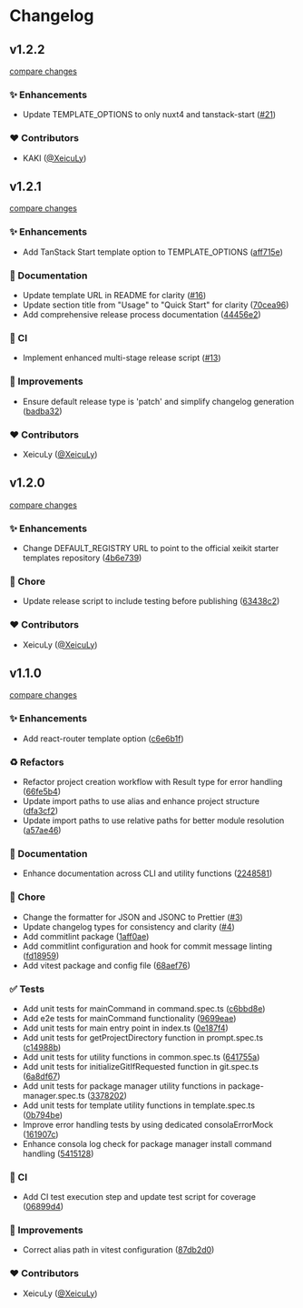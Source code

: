 # Changelog


## v1.2.2

[compare changes](https://github.com/xeikit/create-xeikit-app/compare/v1.2.1...v1.2.2)

### ✨ Enhancements

- Update TEMPLATE_OPTIONS to only nuxt4 and tanstack-start ([#21](https://github.com/xeikit/create-xeikit-app/pull/21))

### ❤️ Contributors

- KAKI ([@XeicuLy](https://github.com/XeicuLy))

## v1.2.1

[compare changes](https://github.com/xeikit/create-xeikit-app/compare/v1.2.0...v1.2.1)

### ✨ Enhancements

- Add TanStack Start template option to TEMPLATE_OPTIONS ([aff715e](https://github.com/xeikit/create-xeikit-app/commit/aff715e))

### 📝 Documentation

- Update template URL in README for clarity ([#16](https://github.com/xeikit/create-xeikit-app/pull/16))
- Update section title from "Usage" to "Quick Start" for clarity ([70cea96](https://github.com/xeikit/create-xeikit-app/commit/70cea96))
- Add comprehensive release process documentation ([44456e2](https://github.com/xeikit/create-xeikit-app/commit/44456e2))

### 🤖 CI

- Implement enhanced multi-stage release script ([#13](https://github.com/xeikit/create-xeikit-app/pull/13))

### 🎨 Improvements

- Ensure default release type is 'patch' and simplify changelog generation ([badba32](https://github.com/xeikit/create-xeikit-app/commit/badba32))

### ❤️ Contributors

- XeicuLy ([@XeicuLy](https://github.com/XeicuLy))

## v1.2.0

[compare changes](https://github.com/xeikit/create-xeikit-app/compare/v1.1.0...v1.2.0)

### ✨ Enhancements

- Change DEFAULT_REGISTRY URL to point to the official xeikit starter templates repository ([4b6e739](https://github.com/xeikit/create-xeikit-app/commit/4b6e739))

### 🔧 Chore

- Update release script to include testing before publishing ([63438c2](https://github.com/xeikit/create-xeikit-app/commit/63438c2))

### ❤️ Contributors

- XeicuLy ([@XeicuLy](https://github.com/XeicuLy))

## v1.1.0

[compare changes](https://github.com/xeikit/create-xeikit-app/compare/v1.0.0...v1.1.0)

### ✨ Enhancements

- Add react-router template option ([c6e6b1f](https://github.com/xeikit/create-xeikit-app/commit/c6e6b1f))

### ♻️ Refactors

- Refactor project creation workflow with Result type for error handling ([66fe5b4](https://github.com/xeikit/create-xeikit-app/commit/66fe5b4))
- Update import paths to use alias and enhance project structure ([dfa3cf2](https://github.com/xeikit/create-xeikit-app/commit/dfa3cf2))
- Update import paths to use relative paths for better module resolution ([a57ae46](https://github.com/xeikit/create-xeikit-app/commit/a57ae46))

### 📝 Documentation

- Enhance documentation across CLI and utility functions ([2248581](https://github.com/xeikit/create-xeikit-app/commit/2248581))

### 🔧 Chore

- Change the formatter for JSON and JSONC to Prettier ([#3](https://github.com/xeikit/create-xeikit-app/pull/3))
- Update changelog types for consistency and clarity ([#4](https://github.com/xeikit/create-xeikit-app/pull/4))
- Add commitlint package ([1aff0ae](https://github.com/xeikit/create-xeikit-app/commit/1aff0ae))
- Add commitlint configuration and hook for commit message linting ([fd18959](https://github.com/xeikit/create-xeikit-app/commit/fd18959))
- Add vitest package and config file ([68aef76](https://github.com/xeikit/create-xeikit-app/commit/68aef76))

### ✅ Tests

- Add unit tests for mainCommand in command.spec.ts ([c6bbd8e](https://github.com/xeikit/create-xeikit-app/commit/c6bbd8e))
- Add e2e tests for mainCommand functionality ([9699eae](https://github.com/xeikit/create-xeikit-app/commit/9699eae))
- Add unit tests for main entry point in index.ts ([0e187f4](https://github.com/xeikit/create-xeikit-app/commit/0e187f4))
- Add unit tests for getProjectDirectory function in prompt.spec.ts ([c14988b](https://github.com/xeikit/create-xeikit-app/commit/c14988b))
- Add unit tests for utility functions in common.spec.ts ([641755a](https://github.com/xeikit/create-xeikit-app/commit/641755a))
- Add unit tests for initializeGitIfRequested function in git.spec.ts ([6a8df67](https://github.com/xeikit/create-xeikit-app/commit/6a8df67))
- Add unit tests for package manager utility functions in package-manager.spec.ts ([3378202](https://github.com/xeikit/create-xeikit-app/commit/3378202))
- Add unit tests for template utility functions in template.spec.ts ([0b794be](https://github.com/xeikit/create-xeikit-app/commit/0b794be))
- Improve error handling tests by using dedicated consolaErrorMock ([161907c](https://github.com/xeikit/create-xeikit-app/commit/161907c))
- Enhance consola log check for package manager install command handling ([5415128](https://github.com/xeikit/create-xeikit-app/commit/5415128))

### 🤖 CI

- Add CI test execution step and update test script for coverage ([06899d4](https://github.com/xeikit/create-xeikit-app/commit/06899d4))

### 🎨 Improvements

- Correct alias path in vitest configuration ([87db2d0](https://github.com/xeikit/create-xeikit-app/commit/87db2d0))

### ❤️ Contributors

- XeicuLy ([@XeicuLy](https://github.com/XeicuLy))

